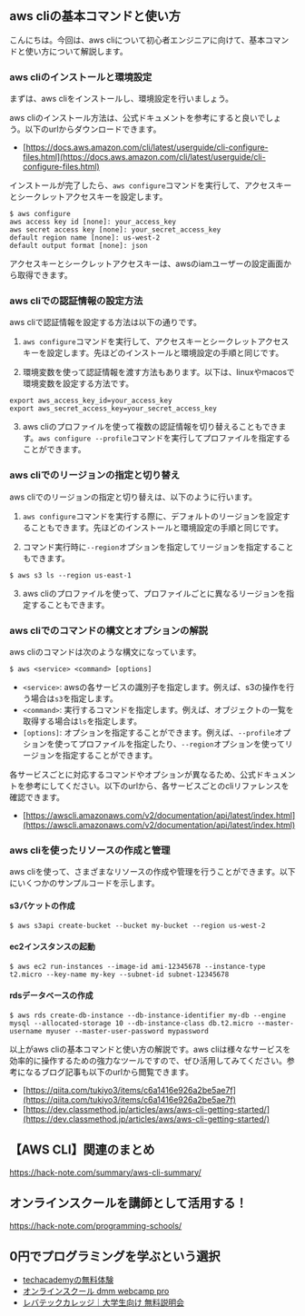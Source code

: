 <!--
title:   【aws cli】基本コマンドと使い方
tags:    AWS,CLI
id:      030ab545ea2ae219dd87
private: false
-->


## aws cliの基本コマンドと使い方

こんにちは。今回は、aws cliについて初心者エンジニアに向けて、基本コマンドと使い方について解説します。

### aws cliのインストールと環境設定

まずは、aws cliをインストールし、環境設定を行いましょう。

aws cliのインストール方法は、公式ドキュメントを参考にすると良いでしょう。以下のurlからダウンロードできます。

- [https://docs.aws.amazon.com/cli/latest/userguide/cli-configure-files.html](https://docs.aws.amazon.com/cli/latest/userguide/cli-configure-files.html)

インストールが完了したら、`aws configure`コマンドを実行して、アクセスキーとシークレットアクセスキーを設定します。

```shell
$ aws configure
aws access key id [none]: your_access_key
aws secret access key [none]: your_secret_access_key
default region name [none]: us-west-2
default output format [none]: json
```

アクセスキーとシークレットアクセスキーは、awsのiamユーザーの設定画面から取得できます。

### aws cliでの認証情報の設定方法

aws cliで認証情報を設定する方法は以下の通りです。

1. `aws configure`コマンドを実行して、アクセスキーとシークレットアクセスキーを設定します。先ほどのインストールと環境設定の手順と同じです。

2. 環境変数を使って認証情報を渡す方法もあります。以下は、linuxやmacosで環境変数を設定する方法です。

```shell
export aws_access_key_id=your_access_key
export aws_secret_access_key=your_secret_access_key
```

3. aws cliのプロファイルを使って複数の認証情報を切り替えることもできます。`aws configure --profile`コマンドを実行してプロファイルを指定することができます。

### aws cliでのリージョンの指定と切り替え

aws cliでのリージョンの指定と切り替えは、以下のように行います。

1. `aws configure`コマンドを実行する際に、デフォルトのリージョンを設定することもできます。先ほどのインストールと環境設定の手順と同じです。

2. コマンド実行時に`--region`オプションを指定してリージョンを指定することもできます。

```shell
$ aws s3 ls --region us-east-1
```

3. aws cliのプロファイルを使って、プロファイルごとに異なるリージョンを指定することもできます。

### aws cliでのコマンドの構文とオプションの解説

aws cliのコマンドは次のような構文になっています。

```shell
$ aws <service> <command> [options]
```

- `<service>`: awsの各サービスの識別子を指定します。例えば、s3の操作を行う場合は`s3`を指定します。
- `<command>`: 実行するコマンドを指定します。例えば、オブジェクトの一覧を取得する場合は`ls`を指定します。
- `[options]`: オプションを指定することができます。例えば、`--profile`オプションを使ってプロファイルを指定したり、`--region`オプションを使ってリージョンを指定することができます。

各サービスごとに対応するコマンドやオプションが異なるため、公式ドキュメントを参考にしてください。以下のurlから、各サービスごとのcliリファレンスを確認できます。

- [https://awscli.amazonaws.com/v2/documentation/api/latest/index.html](https://awscli.amazonaws.com/v2/documentation/api/latest/index.html)

### aws cliを使ったリソースの作成と管理

aws cliを使って、さまざまなリソースの作成や管理を行うことができます。以下にいくつかのサンプルコードを示します。

#### s3バケットの作成

```shell
$ aws s3api create-bucket --bucket my-bucket --region us-west-2
```

#### ec2インスタンスの起動

```shell
$ aws ec2 run-instances --image-id ami-12345678 --instance-type t2.micro --key-name my-key --subnet-id subnet-12345678
```

#### rdsデータベースの作成

```shell
$ aws rds create-db-instance --db-instance-identifier my-db --engine mysql --allocated-storage 10 --db-instance-class db.t2.micro --master-username myuser --master-user-password mypassword
```

以上がaws cliの基本コマンドと使い方の解説です。aws cliは様々なサービスを効率的に操作するための強力なツールですので、ぜひ活用してみてください。参考になるブログ記事も以下のurlから閲覧できます。

- [https://qiita.com/tukiyo3/items/c6a1416e926a2be5ae7f](https://qiita.com/tukiyo3/items/c6a1416e926a2be5ae7f)
- [https://dev.classmethod.jp/articles/aws/aws-cli-getting-started/](https://dev.classmethod.jp/articles/aws/aws-cli-getting-started/)



## 【AWS CLI】関連のまとめ
https://hack-note.com/summary/aws-cli-summary/



## オンラインスクールを講師として活用する！
https://hack-note.com/programming-schools/



## 0円でプログラミングを学ぶという選択
- [techacademyの無料体験](//af.moshimo.com/af/c/click?a_id=2612475&amp;p_id=1555&amp;pc_id=2816&amp;pl_id=22706&amp;url=https%3a%2f%2ftechacademy.jp%2fhtmlcss-trial%3futm_source%3dmoshimo%26utm_medium%3daffiliate%26utm_campaign%3dtextad)
- [オンラインスクール dmm webcamp pro](//af.moshimo.com/af/c/click?a_id=2612482&amp;p_id=1363&amp;pc_id=2297&amp;pl_id=39999&amp;guid=on)
- [レバテックカレッジ｜大学生向け 無料説明会](//af.moshimo.com/af/c/click?a_id=4071793&p_id=3198&pc_id=7488&pl_id=41848)
